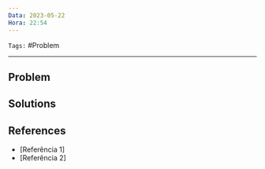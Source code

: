 ```yaml
---
Data: 2023-05-22
Hora: 22:54
---
```

``Tags:`` #Problem

---

## Problem






## Solutions




## References
- [Referência 1]
- [Referência 2]